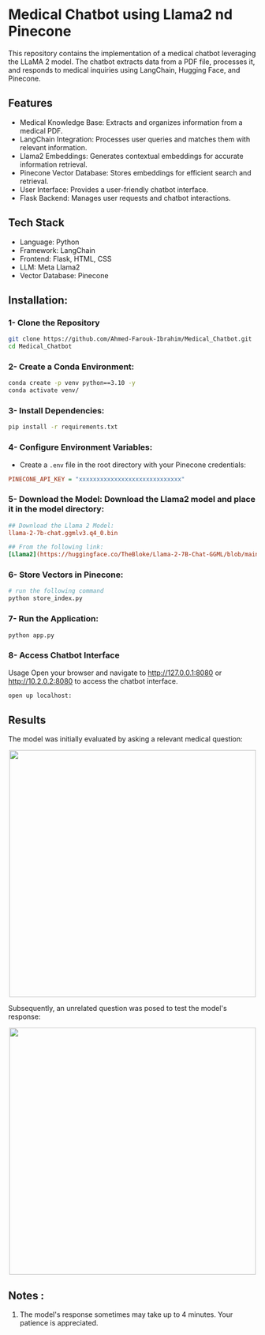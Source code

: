 # Medical Chatbot using Llama2 nd Pinecone
This repository contains the implementation of a medical chatbot leveraging the LLaMA 2 model. The chatbot extracts data from a PDF file, processes it, and responds to medical inquiries using LangChain, Hugging Face, and Pinecone.



## Features
- Medical Knowledge Base: Extracts and organizes information from a medical PDF.
- LangChain Integration: Processes user queries and matches them with relevant information.
- Llama2 Embeddings: Generates contextual embeddings for accurate information retrieval.
- Pinecone Vector Database: Stores embeddings for efficient search and retrieval.
- User Interface: Provides a user-friendly chatbot interface.
- Flask Backend: Manages user requests and chatbot interactions.

## Tech Stack
- Language: Python
- Framework: LangChain
- Frontend: Flask, HTML, CSS
- LLM: Meta Llama2
- Vector Database: Pinecone


## Installation:

### 1- Clone the Repository

```bash
git clone https://github.com/Ahmed-Farouk-Ibrahim/Medical_Chatbot.git
cd Medical_Chatbot
```

### 2- Create a Conda Environment:
```bash
conda create -p venv python==3.10 -y
conda activate venv/
```

### 3- Install Dependencies:
```bash
pip install -r requirements.txt
```

### 4- Configure Environment Variables:
- Create a `.env` file in the root directory with your Pinecone credentials:

```ini
PINECONE_API_KEY = "xxxxxxxxxxxxxxxxxxxxxxxxxxxxx"
```

### 5- Download the Model: Download the Llama2 model and place it in the model directory:

```ini
## Download the Llama 2 Model:
llama-2-7b-chat.ggmlv3.q4_0.bin

## From the following link:
[Llama2](https://huggingface.co/TheBloke/Llama-2-7B-Chat-GGML/blob/main/llama-2-7b-chat.ggmlv3.q4_0.bin)
```

### 6- Store Vectors in Pinecone:

```bash
# run the following command
python store_index.py
```

### 7- Run the Application:

```bash
python app.py
```

### 8- Access Chatbot Interface
Usage
Open your browser and navigate to http://127.0.0.1:8080 or http://10.2.0.2:8080 to access the chatbot interface.

```bash
open up localhost:
```


## Results

The model was initially evaluated by asking a relevant medical question:

<p align="center">
<image src="static/Screenshot1.png" width="500">
</p>


Subsequently, an unrelated question was posed to test the model's response:

<p align="center">
<image src="static/Screenshot2.png" width="500">
</p>

## Notes :

1. The model's response sometimes may take up to 4 minutes. Your patience is appreciated.
